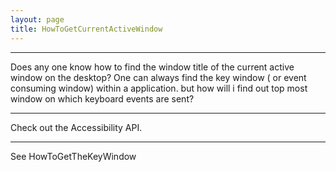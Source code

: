 ```yaml
---
layout: page
title: HowToGetCurrentActiveWindow
---
```



----
Does any one know how to find the window title of the current active window on the desktop? One can always find the key window ( or event consuming window) within a application. but how will i find out top most window on which keyboard events are sent?

----
Check out the Accessibility API.

----
See HowToGetTheKeyWindow

